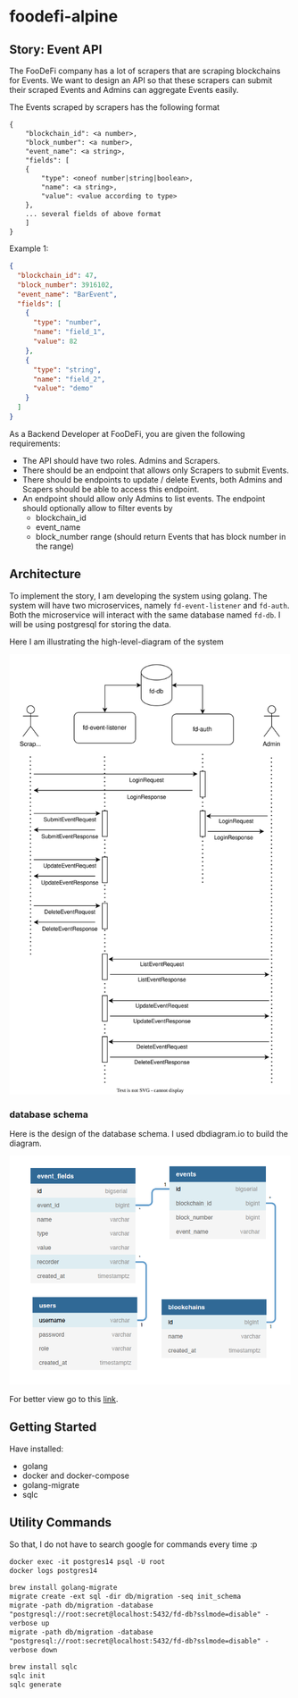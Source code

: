 # foodefi-alpine

## Story: Event API

The FooDeFi company has a lot of scrapers that are scraping blockchains for Events. We want to design an API so that
these scrapers can submit their scraped Events and Admins can aggregate Events easily.

The Events scraped by scrapers has the following format

```
{
    "blockchain_id": <a number>,
    "block_number": <a number>,
    "event_name": <a string>,
    "fields": [
    {
        "type": <oneof number|string|boolean>,
        "name": <a string>,
        "value": <value according to type>
    },
    ... several fields of above format
    ]
}
```

Example 1:

```json
{
  "blockchain_id": 47,
  "block_number": 3916102,
  "event_name": "BarEvent",
  "fields": [
    {
      "type": "number",
      "name": "field_1",
      "value": 82
    },
    {
      "type": "string",
      "name": "field_2",
      "value": "demo"
    }
  ]
}

```

As a Backend Developer at FooDeFi, you are given the following requirements:

- The API should have two roles. Admins and Scrapers. 
- There should be an endpoint that allows only Scrapers to submit Events. 
- There should be endpoints to update / delete Events, both Admins and Scapers should be able to access this endpoint. 
- An endpoint should allow only Admins to list events. The endpoint should optionally allow to filter events by
  - blockchain_id 
  - event_name 
  - block_number range (should return Events that has block number in the range)


## Architecture
To implement the story, I am developing the system using golang.
The system will have two microservices, namely `fd-event-listener` and `fd-auth`.
Both the microservice will interact with the same database named `fd-db`. I will be using
postgresql for storing the data.

Here I am illustrating the high-level-diagram of the system

![Alt text](./doc-file/test.svg)

### database schema
Here is the design of the database schema. I used dbdiagram.io to build the diagram.

![Alt text](./doc-file/db-digram.png)

For better view go to this [link](https://dbdiagram.io/d/620b828085022f4ee597fc93).

## Getting Started
Have installed:
- golang
- docker and docker-compose
- golang-migrate
- sqlc

## Utility Commands
So that, I do not have to search google for commands every time :p

```shell
docker exec -it postgres14 psql -U root
docker logs postgres14
```
```shell
brew install golang-migrate
migrate create -ext sql -dir db/migration -seq init_schema
migrate -path db/migration -database "postgresql://root:secret@localhost:5432/fd-db?sslmode=disable" -verbose up  
migrate -path db/migration -database "postgresql://root:secret@localhost:5432/fd-db?sslmode=disable" -verbose down
```
```shell
brew install sqlc
sqlc init
sqlc generate
```
